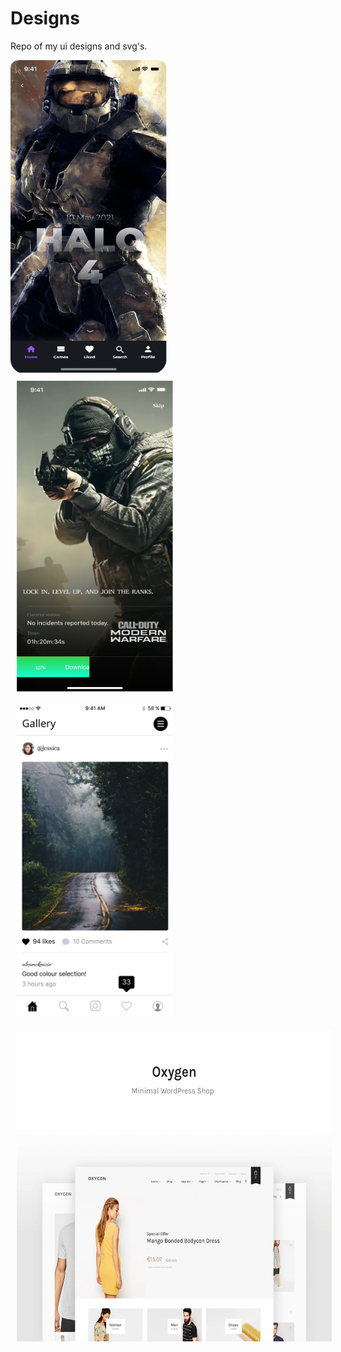 # Designs
 Repo of my ui designs and svg's.
 

<div style="display:flex; width:100%; height:100%; flex-wrap:wrap; " ><img  style="margin-right:20px;" src="https://github.com/satish-rajnale/Designs/blob/main/png/Halo.png" width="250px" height="500px"/><img  style="margin:10px;" src="https://github.com/satish-rajnale/Designs/blob/main/png/cod.png" width="250px" height="500px"/><img  style="margin:10px;" src="https://github.com/satish-rajnale/Designs/blob/main/png/Feed.png" width="250px" height="500px"/></div>


<img  style="margin:10px;" src="https://github.com/satish-rajnale/Designs/blob/main/png/oxygen.png" width="100%" height="500px"/>




